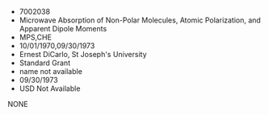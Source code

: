 * 7002038
* Microwave Absorption of Non-Polar Molecules, Atomic         Polarization, and Apparent Dipole Moments
* MPS,CHE
* 10/01/1970,09/30/1973
* Ernest DiCarlo, St Joseph's University
* Standard Grant
*   name not available
* 09/30/1973
* USD Not Available

NONE